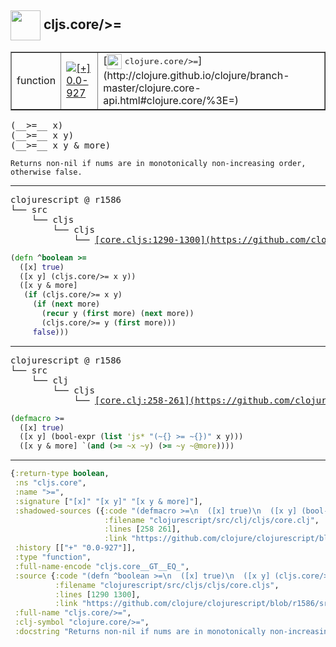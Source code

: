 ## <img width="48px" valign="middle" src="http://i.imgur.com/Hi20huC.png"> cljs.core/>=

 <table border="1">
<tr>
<td>function</td>
<td><a href="https://github.com/cljsinfo/api-refs/tree/0.0-927"><img valign="middle" alt="[+] 0.0-927" src="https://img.shields.io/badge/+-0.0--927-lightgrey.svg"></a> </td>
<td>
[<img height="24px" valign="middle" src="http://i.imgur.com/1GjPKvB.png"> <samp>clojure.core/>=</samp>](http://clojure.github.io/clojure/branch-master/clojure.core-api.html#clojure.core/%3E=)
</td>
</tr>
</table>

 <samp>
(__>=__ x)<br>
(__>=__ x y)<br>
(__>=__ x y & more)<br>
</samp>

```
Returns non-nil if nums are in monotonically non-increasing order,
otherwise false.
```

---

 <pre>
clojurescript @ r1586
└── src
    └── cljs
        └── cljs
            └── <ins>[core.cljs:1290-1300](https://github.com/clojure/clojurescript/blob/r1586/src/cljs/cljs/core.cljs#L1290-L1300)</ins>
</pre>

```clj
(defn ^boolean >=
  ([x] true)
  ([x y] (cljs.core/>= x y))
  ([x y & more]
   (if (cljs.core/>= x y)
     (if (next more)
       (recur y (first more) (next more))
       (cljs.core/>= y (first more)))
     false)))
```


---

 <pre>
clojurescript @ r1586
└── src
    └── clj
        └── cljs
            └── <ins>[core.clj:258-261](https://github.com/clojure/clojurescript/blob/r1586/src/clj/cljs/core.clj#L258-L261)</ins>
</pre>

```clj
(defmacro >=
  ([x] true)
  ([x y] (bool-expr (list 'js* "(~{} >= ~{})" x y)))
  ([x y & more] `(and (>= ~x ~y) (>= ~y ~@more))))
```

---

```clj
{:return-type boolean,
 :ns "cljs.core",
 :name ">=",
 :signature ["[x]" "[x y]" "[x y & more]"],
 :shadowed-sources ({:code "(defmacro >=\n  ([x] true)\n  ([x y] (bool-expr (list 'js* \"(~{} >= ~{})\" x y)))\n  ([x y & more] `(and (>= ~x ~y) (>= ~y ~@more))))",
                     :filename "clojurescript/src/clj/cljs/core.clj",
                     :lines [258 261],
                     :link "https://github.com/clojure/clojurescript/blob/r1586/src/clj/cljs/core.clj#L258-L261"}),
 :history [["+" "0.0-927"]],
 :type "function",
 :full-name-encode "cljs.core__GT__EQ_",
 :source {:code "(defn ^boolean >=\n  ([x] true)\n  ([x y] (cljs.core/>= x y))\n  ([x y & more]\n   (if (cljs.core/>= x y)\n     (if (next more)\n       (recur y (first more) (next more))\n       (cljs.core/>= y (first more)))\n     false)))",
          :filename "clojurescript/src/cljs/cljs/core.cljs",
          :lines [1290 1300],
          :link "https://github.com/clojure/clojurescript/blob/r1586/src/cljs/cljs/core.cljs#L1290-L1300"},
 :full-name "cljs.core/>=",
 :clj-symbol "clojure.core/>=",
 :docstring "Returns non-nil if nums are in monotonically non-increasing order,\notherwise false."}

```
